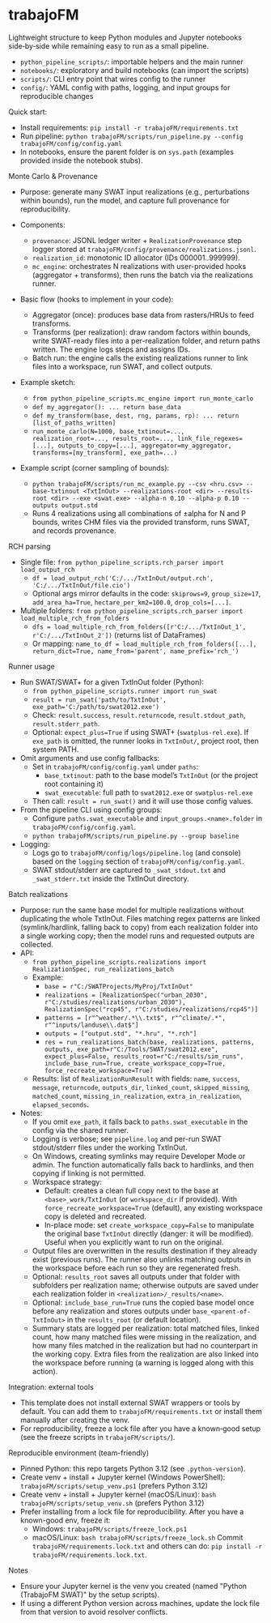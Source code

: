 # trabajoFM

Lightweight structure to keep Python modules and Jupyter notebooks side‑by‑side while remaining easy to run as a small pipeline.

- `python_pipeline_scripts/`: importable helpers and the main runner
- `notebooks/`: exploratory and build notebooks (can import the scripts)
- `scripts/`: CLI entry point that wires config to the runner
- `config/`: YAML config with paths, logging, and input groups for reproducible changes

Quick start:

- Install requirements: `pip install -r trabajoFM/requirements.txt`
- Run pipeline: `python trabajoFM/scripts/run_pipeline.py --config trabajoFM/config/config.yaml`
- In notebooks, ensure the parent folder is on `sys.path` (examples provided inside the notebook stubs).

Monte Carlo & Provenance

- Purpose: generate many SWAT input realizations (e.g., perturbations within bounds), run the model, and capture full provenance for reproducibility.
- Components:
  - `provenance`: JSONL ledger writer + `RealizationProvenance` step logger stored at `trabajoFM/config/provenance/realizations.jsonl`.
  - `realization_id`: monotonic ID allocator (IDs 000001..999999).
  - `mc_engine`: orchestrates N realizations with user-provided hooks (aggregator + transforms), then runs the batch via the realizations runner.
- Basic flow (hooks to implement in your code):
  - Aggregator (once): produces base data from rasters/HRUs to feed transforms.
  - Transforms (per realization): draw random factors within bounds, write SWAT-ready files into a per-realization folder, and return paths written. The engine logs steps and assigns IDs.
  - Batch run: the engine calls the existing realizations runner to link files into a workspace, run SWAT, and collect outputs.
- Example sketch:
  - `from python_pipeline_scripts.mc_engine import run_monte_carlo`
  - `def my_aggregator(): ... return base_data`
  - `def my_transform(base, dest, rng, params, rp): ... return [list_of_paths_written]`
  - `run_monte_carlo(N=1000, base_txtinout=..., realization_root=..., results_root=..., link_file_regexes=[...], outputs_to_copy=[...], aggregator=my_aggregator, transforms=[my_transform], exe_path=...)`

- Example script (corner sampling of bounds):
  - `python trabajoFM/scripts/run_mc_example.py --csv <hru.csv> --base-txtinout <TxtInOut> --realizations-root <dir> --results-root <dir> --exe <swat.exe> --alpha-n 0.10 --alpha-p 0.10 --outputs output.std`
  - Runs 4 realizations using all combinations of ±alpha for N and P bounds, writes CHM files via the provided transform, runs SWAT, and records provenance.

RCH parsing

- Single file: `from python_pipeline_scripts.rch_parser import load_output_rch`
  - `df = load_output_rch('C:/.../TxtInOut/output.rch', 'C:/.../TxtInOut/file.cio')`
  - Optional args mirror defaults in the code: `skiprows=9`, `group_size=17`, `add_area_ha=True`, `hectare_per_km2=100.0`, `drop_cols=[...]`.
- Multiple folders: `from python_pipeline_scripts.rch_parser import load_multiple_rch_from_folders`
  - `dfs = load_multiple_rch_from_folders([r'C:/.../TxtInOut_1', r'C:/.../TxtInOut_2'])`  (returns list of DataFrames)
  - Or mapping: `name_to_df = load_multiple_rch_from_folders([...], return_dict=True, name_from='parent', name_prefix='rch_')`

Runner usage

- Run SWAT/SWAT+ for a given TxtInOut folder (Python):
  - `from python_pipeline_scripts.runner import run_swat`
  - `result = run_swat('path/to/TxtInOut', exe_path='C:/path/to/swat2012.exe')`
  - Check: `result.success`, `result.returncode`, `result.stdout_path`, `result.stderr_path`.
  - Optional: `expect_plus=True` if using SWAT+ (`swatplus-rel.exe`). If `exe_path` is omitted, the runner looks in `TxtInOut/`, project root, then system PATH.
- Omit arguments and use config fallbacks:
  - Set in `trabajoFM/config/config.yaml` under `paths`:
    - `base_txtinout`: path to the base model’s `TxtInOut` (or the project root containing it)
    - `swat_executable`: full path to `swat2012.exe` or `swatplus-rel.exe`
  - Then call: `result = run_swat()` and it will use those config values.
- From the pipeline CLI using config groups:
  - Configure `paths.swat_executable` and `input_groups.<name>.folder` in `trabajoFM/config/config.yaml`.
  - `python trabajoFM/scripts/run_pipeline.py --group baseline`
- Logging:
  - Logs go to `trabajoFM/config/logs/pipeline.log` (and console) based on the `logging` section of `trabajoFM/config/config.yaml`.
  - SWAT stdout/stderr are captured to `_swat_stdout.txt` and `_swat_stderr.txt` inside the TxtInOut directory.

Batch realizations

- Purpose: run the same base model for multiple realizations without duplicating the whole TxtInOut. Files matching regex patterns are linked (symlink/hardlink, falling back to copy) from each realization folder into a single working copy; then the model runs and requested outputs are collected.
- API:
  - `from python_pipeline_scripts.realizations import RealizationSpec, run_realizations_batch`
  - Example:
    - `base = r"C:/SWATProjects/MyProj/TxtInOut"`
    - `realizations = [RealizationSpec("urban_2030", r"C:/studies/realizations/urban_2030"), RealizationSpec("rcp45", r"C:/studies/realizations/rcp45")]`
    - `patterns = [r"^weather/.*\\.txt$", r"^climate/.*", r"^inputs/landuse\\.dat$"]`
    - `outputs = ["output.std", "*.hru", "*.rch"]`
    - `res = run_realizations_batch(base, realizations, patterns, outputs, exe_path=r"C:/Tools/SWAT/swat2012.exe", expect_plus=False, results_root=r"C:/results/sim_runs", include_base_run=True, create_workspace_copy=True, force_recreate_workspace=True)`
  - Results: list of `RealizationRunResult` with fields: `name`, `success`, `message`, `returncode`, `outputs_dir`, `linked_count`, `skipped_missing`, `matched_count`, `missing_in_realization`, `extra_in_realization`, `elapsed_seconds`.
- Notes:
  - If you omit `exe_path`, it falls back to `paths.swat_executable` in the config via the shared runner.
  - Logging is verbose; see `pipeline.log` and per-run SWAT stdout/stderr files under the working TxtInOut.
  - On Windows, creating symlinks may require Developer Mode or admin. The function automatically falls back to hardlinks, and then copying if linking is not permitted.
  - Workspace strategy:
    - Default: creates a clean full copy next to the base at `<base>_work/TxtInOut` (or `workspace_dir` if provided). With `force_recreate_workspace=True` (default), any existing workspace copy is deleted and recreated.
    - In-place mode: set `create_workspace_copy=False` to manipulate the original base `TxtInOut` directly (danger: it will be modified). Useful when you explicitly want to run on the original.
  - Output files are overwritten in the results destination if they already exist (previous runs). The runner also unlinks matching outputs in the workspace before each run so they are regenerated fresh.
  - Optional: `results_root` saves all outputs under that folder with subfolders per realization name; otherwise outputs are saved under each realization folder in `<realization>/_results/<name>`.
  - Optional: `include_base_run=True` runs the copied base model once before any realization and stores outputs under `base_<parent-of-TxtInOut>` in the `results_root` (or default location).
  - Summary stats are logged per realization: total matched files, linked count, how many matched files were missing in the realization, and how many files matched in the realization but had no counterpart in the working copy. Extra files from the realization are also linked into the workspace before running (a warning is logged along with this action).

Integration: external tools

- This template does not install external SWAT wrappers or tools by default. You can add them to `trabajoFM/requirements.txt` or install them manually after creating the venv.
- For reproducibility, freeze a lock file after you have a known‑good setup (see the freeze scripts in `trabajoFM/scripts/`).

Reproducible environment (team-friendly)

- Pinned Python: this repo targets Python 3.12 (see `.python-version`).
- Create venv + install + Jupyter kernel (Windows PowerShell): `trabajoFM/scripts/setup_venv.ps1` (prefers Python 3.12)
- Create venv + install + Jupyter kernel (macOS/Linux): `bash trabajoFM/scripts/setup_venv.sh` (prefers Python 3.12)
- Prefer installing from a lock file for reproducibility. After you have a known-good env, freeze it:
  - Windows: `trabajoFM/scripts/freeze_lock.ps1`
  - macOS/Linux: `bash trabajoFM/scripts/freeze_lock.sh`
  Commit `trabajoFM/requirements.lock.txt` and others can do: `pip install -r trabajoFM/requirements.lock.txt`.

Notes

- Ensure your Jupyter kernel is the venv you created (named "Python (TrabajoFM SWAT)" by the setup scripts).
- If using a different Python version across machines, update the lock file from that version to avoid resolver conflicts.
